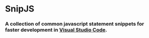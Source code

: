 # SnipJS 

[logo]: https://github.com/mdyakov/SnipJS/logo.png

### A collection of common javascript statement snippets for faster development in [Visual Studio Code](https://code.visualstudio.com/).

